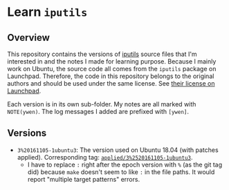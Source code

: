 # Learn `iputils`

## Overview

This repository contains the versions of [iputils](https://launchpad.net/ubuntu/+source/iputils) source files that I'm interested in and the notes I made for learning purpose. Because I mainly work on Ubuntu, the source code all comes from the `iputils` package on Launchpad. Therefore, the code in this repository belongs to the original authors and should be used under the same license. See [their license on Launchpad](https://git.launchpad.net/ubuntu/+source/iputils/tree/LICENSE).

Each version is in its own sub-folder. My notes are all marked with `NOTE(ywen)`. The log messages I added are prefixed with `[ywen]`.

## Versions

- `3%20161105-1ubuntu3`: The version used on Ubuntu 18.04 (with patches applied). Corresponding tag: [`applied/3%2520161105-1ubuntu3`](https://git.launchpad.net/ubuntu/+source/iputils/tag/?h=applied/3%2520161105-1ubuntu3).
  - I have to replace `:` right after the epoch version with `%` (as the git tag did) because `make` doesn't seem to like `:` in the file paths. It would report "multiple target patterns" errors.
